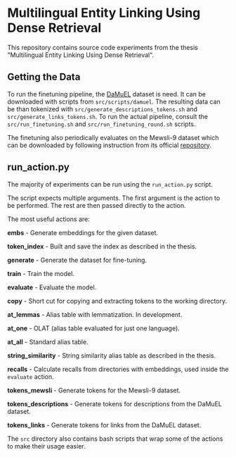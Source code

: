 # Multilingual Entity Linking Using Dense Retrieval

This repository contains source code experiments from the thesis "Multilingual Entity Linking Using Dense Retrieval".

## Getting the Data

To run the finetuning pipeline, the [DaMuEL](https://arxiv.org/abs/2306.09288) dataset is need.
It can be downloaded with scripts from `src/scripts/damuel`.
The resulting data can be than tokenized with `src/generate_descriptions_tokens.sh` and `src/generate_links_tokens.sh`.
To run the actual pipeline, consult the `src/run_finetuning.sh` and `src/run_finetuning_round.sh` scripts.

The finetuning also periodically evaluates on the Mewsli-9 dataset which can be downloaded by
following instruction from its official [repository](https://github.com/google-research/google-research/blob/master/dense_representations_for_entity_retrieval/mel/mewsli-9.md#get-mewsli-9-dataset).

## run_action.py

The majority of experiments can be run using the `run_action.py` script.

The script expects multiple arguments.
The first argument is the action to be performed.
The rest are then passed directly to the action.

The most useful actions are:

**embs** - Generate embeddings for the given dataset.

**token_index** - Built and save the index as described in the thesis.

**generate** - Generate the dataset for fine-tuning.

**train** - Train the model.

**evaluate** - Evaluate the model.

**copy** - Short cut for copying and extracting tokens to the working directory.

**at_lemmas** - Alias table with lemmatization. In development.

**at_one** - OLAT (alias table evaluated for just one language).

**at_all** - Standard alias table.

**string_similarity** - String similarity alias table as described in the thesis.

**recalls** - Calculate recalls from directories with embeddings, used inside the `evaluate` action.

**tokens_mewsli** - Generate tokens for the Mewsli-9 dataset.

**tokens_descriptions** - Generate tokens for descriptions from the DaMuEL dataset.

**tokens_links** - Generate tokens for links from the DaMuEL dataset.

The `src` directory also contains bash scripts that wrap some of the actions to make their usage easier.